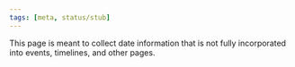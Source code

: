 ```yaml
---
tags: [meta, status/stub]
---
```


This page is meant to collect date information that is not fully incorporated into events, timelines, and other pages. 


